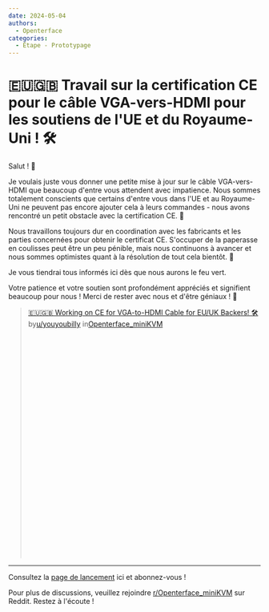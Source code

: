 ```yaml
---
date: 2024-05-04
authors:
  - Openterface
categories:
  - Étape - Prototypage
---
```


# 🇪🇺🇬🇧 Travail sur la certification CE pour le câble VGA-vers-HDMI pour les soutiens de l'UE et du Royaume-Uni ! 🛠️

<!-- more -->

Salut ! 👋

Je voulais juste vous donner une petite mise à jour sur le câble VGA-vers-HDMI que beaucoup d'entre vous attendent avec impatience. Nous sommes totalement conscients que certains d'entre vous dans l'UE et au Royaume-Uni ne peuvent pas encore ajouter cela à leurs commandes - nous avons rencontré un petit obstacle avec la certification CE. 🚧

Nous travaillons toujours dur en coordination avec les fabricants et les parties concernées pour obtenir le certificat CE. S'occuper de la paperasse en coulisses peut être un peu pénible, mais nous continuons à avancer et nous sommes optimistes quant à la résolution de tout cela bientôt. 🌟

Je vous tiendrai tous informés ici dès que nous aurons le feu vert.

Votre patience et votre soutien sont profondément appréciés et signifient beaucoup pour nous ! Merci de rester avec nous et d'être géniaux ! 🙌


<blockquote class="reddit-embed-bq" style="height:500px" data-embed-height="546"><a href="https://www.reddit.com/r/Openterface_miniKVM/comments/1cjf8zi/working_on_ce_for_vgatohdmi_cable_for_euuk_backers/">🇪🇺🇬🇧 Working on CE for VGA-to-HDMI Cable for EU/UK Backers! 🛠️</a><br> by<a href="https://www.reddit.com/user/youyoubilly/">u/youyoubilly</a> in<a href="https://www.reddit.com/r/Openterface_miniKVM/">Openterface_miniKVM</a></blockquote><script async="" src="https://embed.reddit.com/widgets.js" charset="UTF-8"></script>

--------

Consultez la [page de lancement](https://www.crowdsupply.com/techxartisan/openterface-mini-kvm) ici et abonnez-vous !

Pour plus de discussions, veuillez rejoindre [r/Openterface_miniKVM](https://www.reddit.com/r/Openterface_miniKVM/) sur Reddit. Restez à l'écoute !